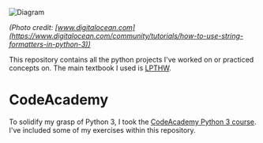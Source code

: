 ![Diagram](https://community-cdn-digitalocean-com.global.ssl.fastly.net/assets/tutorials/images/large/python.png?1511822657)

_(Photo credit: [www.digitalocean.com](https://www.digitalocean.com/community/tutorials/how-to-use-string-formatters-in-python-3))_

This repository contains all the python projects I've worked on or practiced concepts on. The main textbook I used is [LPTHW](https://learnpythonthehardway.org/book/).

# CodeAcademy

To solidify my grasp of Python 3, I took the [CodeAcademy Python 3 course](https://www.codecademy.com/learn/learn-python-3). I've included some of my exercises within this repository.
